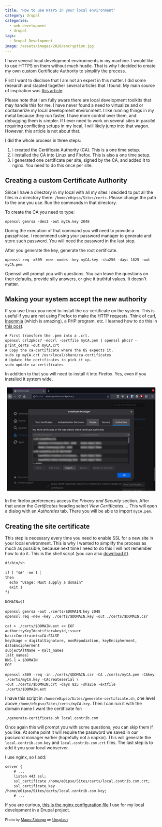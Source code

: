 ```yaml
---
title: 'How to use HTTPS in your local environment'
category: drupal
categories:
  - web-development
  - drupal
tags:
  - Drupal Development
image: /assets/images/2020/encryption.jpg
---
```

I have several local development environments in my machine. I would like to use HTTPS on them
without much hustle. That is why I decided to create my own custom Certificate Authority to simplify
the process.

<!-- more -->

First I want to disclose that I am not an expert in this matter. I did some research and stapled
together several articles that I found. My main source of inspiration was [this article](https://deliciousbrains.com/ssl-certificate-authority-for-local-https-development/).

Please note that I am fully aware there are local development toolkits that may handle this for me.
I have never found a need to virtualize and or containerize my local development environment. I like
running things in my metal because they run faster, I have more control over them, and debugging
them is simpler. If I ever need to work on several sites in parallel requiring conflicting setups
in my local, I will likely jump into that wagon. However, this article is not about that.

I did the whole process in three steps:
  1. I created the Certificate Authority (CA). This is a one time setup.
  1. I installed the CA into Linux and Firefox. This is also a one time setup.
  1. I generated one certificate per site, signed by the CA, and added it to nginx. You need to do
  this once per site.

## Creating a custom Certificate Authority
Since I have a directory in my local with all my sites I decided to put all
the files in a directory there: `/home/e0ipso/Sites/certs`. Please change the path to the one you use.
Run the commands in that directory. 

To create the CA you need to type:

```
openssl genrsa -des3 -out myCA.key 2048
```

During the execution of that command you will need to provide a passphrase. I recommend using your
password manager to generate and store such password. You will need the password in the last step.

After you generate the key, generate the root certificate.
```
openssl req -x509 -new -nodes -key myCA.key -sha256 -days 1825 -out myCA.pem
```

Openssl will prompt you with questions. You can leave the questions on their defaults, provide silly
answers, or give it truthful values. It doesn't matter.

## Making your system accept the new authority
If you use Linux you need to install the ca-certificate on the system. This is useful if you are not
using Firefox to make the HTTP requests. Think of curl, [Insomnia](https://insomnia.rest) (which is
amazing), a PHP program, etc. I learned how to do this in
[this post](https://www.techrepublic.com/article/how-to-install-ca-certificates-in-ubuntu-server/).

```
# First transform the .pem into a .crt.
openssl crl2pkcs7 -nocrl -certfile myCA.pem | openssl pkcs7 -print_certs -out myCA.crt
# Copy the ca-certificate where the OS expects it.
sudo cp myCA.crt /usr/local/share/ca-certificates
# Update the certificates to pick it up.
sudo update-ca-certificates
```

In addition to that you will need to install it into Firefox. Yes, even if you installed it system
wide.

![Firefox preferences pane](/assets/images/firefox-ca-cert.png)

In the firefox preferences access the _Privacy and Security_ section. After that under the
_Certificates_ heading select _View Certificates..._. This will open a dialog with an _Authorities_
tab. There you will be able to import `myCA.pem`.

## Creating the site certificate
This step is necessary every time you need to enable SSL for a new site in your local environment.
This is why I wanted to simplify the process as much as possible, because next time I need to do
this I will not remember how to do it. This is the shell script (you can also
[download it](/assets/documents/generate-certificate.sh)).

```
#!/bin/sh

if [ "$#" -ne 1 ]
then
  echo "Usage: Must supply a domain"
  exit 1
fi

DOMAIN=$1

openssl genrsa -out ./certs/$DOMAIN.key 2048
openssl req -new -key ./certs/$DOMAIN.key -out ./certs/$DOMAIN.csr

cat > ./certs/$DOMAIN.ext << EOF
authorityKeyIdentifier=keyid,issuer
basicConstraints=CA:FALSE
keyUsage = digitalSignature, nonRepudiation, keyEncipherment, dataEncipherment
subjectAltName = @alt_names
[alt_names]
DNS.1 = $DOMAIN
EOF

openssl x509 -req -in ./certs/$DOMAIN.csr -CA ./certs/myCA.pem -CAkey ./certs/myCA.key -CAcreateserial \
-out ./certs/$DOMAIN.crt -days 825 -sha256 -extfile ./certs/$DOMAIN.ext
```

I have this script in `/home/e0ipso/Sites/generate-certificate.sh`, one level above
`/home/e0ipso/Sites/certs/myCA.key`. Then I can run it with the domain name I want the certificate
for:

```
./generate-certificate.sh local.contrib.com
```

Once again this will prompt you with some questions, you can skip them if you like. At some point
it will require the password we saved in our password manager earlier (hopefully not a napkin). This
will generate the `local.contrib.com.key` and `local.contrib.com.crt` files. The last step is to add
it you your local webserver.

I use nginx, so I add:

```nginx
server {
    # ...
    listen 443 ssl;
    ssl_certificate /home/e0ipso/Sites/certs/local.contrib.com.crt;
    ssl_certificate_key /home/e0ipso/Sites/certs/local.contrib.com.key;
    # ...
```

If you are curious, [this is the nginx configuration file](/assets/documents/local.contrib.com.conf)
I use for my local development in a Drupal project.

<small>Photo by <a href="https://unsplash.com/@maurosbicego?utm_source=unsplash&amp;utm_medium=referral&amp;utm_content=creditCopyText">Mauro Sbicego</a> on <a href="https://unsplash.com/s/photos/encryption?utm_source=unsplash&amp;utm_medium=referral&amp;utm_content=creditCopyText">Unsplash</a></small>
